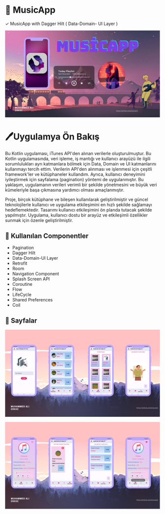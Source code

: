 # 🎵 MusicApp

✓ MusicApp with Dagger Hilt ( Data-Domain- UI Layer )

 <img src="https://github.com/erkocali1/MusicApp/blob/master/app/src/main/res/drawable/ft1.jpg" alt="Resim">

 </head>
<body>
  <h1>🖊️Uygulamya Ön Bakış</h1>
  <p>
    Bu Kotlin uygulaması, iTunes API'den alınan verilerle oluşturulmuştur. Bu Kotlin uygulamasında, veri işleme, iş mantığı ve kullanıcı arayüzü ile ilgili sorumlulukları ayrı katmanlara bölmek için Data, Domain ve UI katmanlarını kullanmayı tercih ettim. Verilerin API'den alınması ve işlenmesi için çeşitli framework'ler ve kütüphaneler kullandım. Ayrıca, kullanıcı deneyimini iyileştirmek için sayfalama (pagination) yöntemi de uygulanmıştır. Bu yaklaşım, uygulamanın verileri verimli bir şekilde yönetmesini ve büyük veri kümeleriyle başa çıkmasına yardımcı olması amaçlanmıştır.
  </p>
  <p>
    Proje, birçok kütüphane ve bileşen kullanılarak geliştirilmiştir ve güncel teknolojilerle kullanıcı ve uygulama etkileşimini en hızlı şekilde sağlamayı hedeflemektedir. Tasarımı kullanıcı etkileşimini ön planda tutacak şekilde yapılmıştır. Uygulama, kullanıcı dostu bir arayüz ve etkileşimli özellikler sunmak için özenle geliştirilmiştir.
  </p>
 <h2>📝 Kullanılan Componentler</h2>
<ul>
  <li>Pagination</li>
  <li>Dagger Hilt</li>
  <li>Data-Domain-UI Layer</li>
  <li>Retrofit</li>
  <li>Room</li>
  <li>Navigation Component</li>
  <li>Splash Screen API</li>
  <li>Coroutine</li>
  <li>Flow</li>
  <li>LifeCycle</li>
  <li>Shared Preferences</li>
  <li>Coil</li>
</ul>
</body>
 <h2>📱 Sayfalar</h2>
   </p>
 <img src="https://github.com/erkocali1/MusicApp/blob/master/app/src/main/res/drawable/3.png" alt="Resim">
   </p>
  <img src="https://github.com/erkocali1/MusicApp/blob/master/app/src/main/res/drawable/4.png" alt="Resim">
